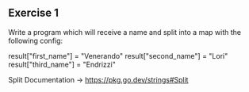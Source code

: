 
## Exercise 1

Write a program which will receive a name and split into a map with the following config:

result["first_name"] = "Venerando"
result["second_name"] = "Lori"
result["third_name"] = "Endrizzi"

Split Documentation -> https://pkg.go.dev/strings#Split